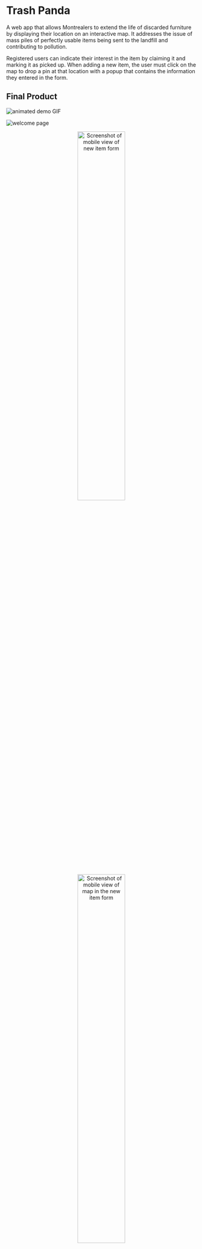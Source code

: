 # Trash Panda

A web app that allows Montrealers to extend the life of discarded furniture by displaying their location on an interactive map. It addresses the issue of mass piles of perfectly usable items being sent to the landfill and contributing to pollution.

Registered users can indicate their interest in the item by claiming it and marking it as picked up. When adding a new item, the user must click on the map to drop a pin at that location with a popup that contains the information they entered in the form.

## Final Product

![animated demo GIF](hhttps://github.com/andres039/Upcycle-Cradle-Montreal/blob/master/frontend/public/images/demo.gif?raw=true)

![welcome page](https://github.com/andres039/Upcycle-Cradle-Montreal/blob/master/frontend/public/images/welcome_page2.png)

<p align="center">
  <img src="https://github.com/andres039/Upcycle-Cradle-Montreal/blob/master/frontend/public/images/new_item_mobile.png" width=50% height=50% alt="Screenshot of mobile view of new item form">
</p>
<p align="center">
  <img src="https://github.com/andres039/Upcycle-Cradle-Montreal/blob/master/frontend/public/images/map_mobile.png" width=50% height=50% alt="Screenshot of mobile view of map in the new item form">
</p>

![claim item](https://github.com/andres039/Upcycle-Cradle-Montreal/blob/master/frontend/public/images/claim_item.png)

![create new posting](https://github.com/andres039/Upcycle-Cradle-Montreal/blob/master/frontend/public/images/create_new_item.png)

![posted item](https://github.com/andres039/Upcycle-Cradle-Montreal/blob/master/frontend/public/images/posted_item.png)

![available item](https://github.com/andres039/Upcycle-Cradle-Montreal/blob/master/frontend/public/images/available_item.png)

## Project Structure

- Back-End
  - Database
    - Schema
    - Seeds
  - API-Routes
- Front-End
  - Components
  - Helpers
  - Pages
  - Providers
  - Styles

## Trash Panda Frontend

### Setup

*  From the command line go into the frontend directory                                                                                                                    
* Install dependencies with `npm install`

### Front End Dependencies

- "axios": "^0.24.0",
- "dotenv": "^12.0.3",
- "leaflet": "^1.7.1",
- "react": "^17.0.2",
- "react-dom": "^17.0.2",
- "react-leaflet": "^3.2.4",
- "react-router-dom": "^6.2.1",
- "react-scripts": "5.0.0",
- "web-vitals": "^2.1.3"

## Trash Panda Backend

### Setup

*  From the command line go into the backend directory                                                                                                                    
* Install dependencies with `npm install`

### Creating and seeding the Database
 
This project uses PostgreSQL to manage the database, make sure it is already in you machine or [click here to install.](https://www.postgresql.org/download/)                                             
               
1. Create a database with the command `CREATE DATABASE trash_panda;`
2. Copy the `.env.example` file to`.env.development` and fill in the necessary PostgreSQL configuration. For the `TOKEN_KEY` section you can make up your own provisional string inside quotation marks. This is only to initialize the JWT token.
3. Create tables with the command `\i schema/schema.sql;`
4. Seed the tables with initial information with the command `\i seeds/seeds.sql;`

### Run The Server

From the command line go into the backend directory     

Simply start the server with `npm start`. Do the same for the front end directory on a separate terminal.

### API 
   
 
#### Users
                   
`GET /api/users`

Response 
```json                                                              
[
 {
  "id":1,
  "username":"Homer Simpson",
  "email":"homer@nuclearplant.com",
  "password":"$2b$10$z73BvDx35ei1w/tF6aoWu.JQUxRvEbiFu25B072fT3tceZ4sppRWa"
  } 
]         
```       
`POST /register`
                                                     
Body:
```json
[
 {
  "username": "string",
  "email": "string",
  "password": "string"
  }

]
 ```
`POST /login`

Body: 
```json
[
 {
  "email": "string",
  "password": "string"		
  }
]
```
***

#### Pins

`GET /api/pins`

Response
```json
[               
 {
  "id":85,
  "title":"a",
  "description":"a",
  "picture":"a",
  "condition":"New",
  "latitude":45.4877,
  "longitude":-73.5636,
  "date":"2022-01-25T05:00:00.000Z",
  "creator_id":2,
  "claimer_id":null
  }
]

```
`PUT /api/pins/:id` 
   
Body: 
```json 
{
 "current_user_id": "Integer",
 "pinID": "Integer"
}
```
`DELETE /api/pins/:id`                                 

### Dependencies

- "bcrypt": "^5.0.1",
- "cookie-parser": "~1.4.4",
- "cors": "^2.8.5",
- "debug": "~2.6.9",
- "dotenv": "^14.1.0",
- "express": "~4.16.1",
- "jsonwebtoken": "^8.5.1",
- "morgan": "~1.9.1",
- "nodemon": "^2.0.15",
- "npm": "^8.3.1",
- "pg": "^8.7.1"
